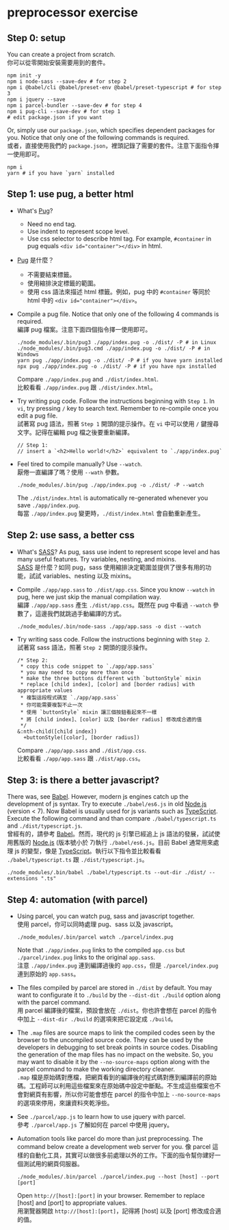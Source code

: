 # preprocessor exercise

## Step 0: setup

You can create a project from scratch.  
你可以從零開始安裝需要用到的套件。

```shell
npm init -y
npm i node-sass --save-dev # for step 2
npm i @babel/cli @babel/preset-env @babel/preset-typescript # for step 3
npm i jquery --save
npm i parcel-bundler --save-dev # for step 4
npm i pug-cli --save-dev # for step 1
# edit package.json if you want
```

Or, simply use our `package.json`, which specifies dependent packages for you.  Notice that only one of the following commands is required.  
或者，直接使用我們的 `package.json`，裡頭記錄了需要的套件。注意下面指令擇一使用即可。

```shell
npm i
yarn # if you have `yarn` installed
```

## Step 1: use pug, a better html  

- What's [Pug](https://pugjs.org/language/tags.html)?
  - Need no end tag.
  - Use indent to represent scope level.
  * Use css selector to describe html tag.  For example, `#container` in pug equals `<div id="container"></div>` in html.

- [Pug](https://pugjs.org/language/tags.html) 是什麼？
  - 不需要結束標籤。
  - 使用縮排決定標籤的範圍。
  - 使用 css 語法來描述 html 標籤。例如，pug 中的 `#container` 等同於 html 中的 `<div id="container"></div>`。

- Compile a pug file.  Notice that only one of the following 4 commands is required.  
  編譯 pug 檔案。注意下面四個指令擇一使用即可。

  ```shell
  ./node_modules/.bin/pug3 ./app/index.pug -o ./dist/ -P # in Linux
  ./node_modules/.bin/pug3.cmd ./app/index.pug -o ./dist/ -P # in Windows
  yarn pug ./app/index.pug -o ./dist/ -P # if you have yarn installed
  npx pug ./app/index.pug -o ./dist/ -P # if you have npx installed
  ```

  Compare `./app/index.pug` and `./dist/index.html`.  
  比較看看 `./app/index.pug` 跟 `./dist/index.html`。

- Try writing pug code.  Follow the instructions beginning with `Step 1`.  In `vi`, try pressing `/` key to search text.  Remember to re-compile once you edit a pug file.  
  試著寫 pug 語法，照著 `Step 1` 開頭的提示操作。在 `vi` 中可以使用 `/` 鍵搜尋文字。記得在編輯 pug 檔之後要重新編譯。

  ```pug
  // Step 1:
  // insert a `<h2>Hello world!</h2>` equivalent to `./app/index.pug`
  ```

- Feel tired to compile manually?  Use `--watch`.  
  厭倦一直編譯了嗎？使用 `--wath` 參數。

  ```shell
  ./node_modules/.bin/pug ./app/index.pug -o ./dist/ -P --watch
  ```

  The `./dist/index.html` is automatically re-generated whenever you save `./app/index.pug`.  
  每當 `./app/index.pug` 變更時，`./dist/index.html` 會自動重新產生。

## Step 2: use sass, a better css  

- What's [SASS](https://sass-lang.com/guide)?  As pug, sass use indent to represent scope level and has many useful features.  Try variables, nesting, and mixins.  
  [SASS](https://sass-lang.com/guide) 是什麼？如同 pug，sass 使用縮排決定範圍並提供了很多有用的功能，試試 variables、nesting 以及 mixins。

- Compile `./app/app.sass` to `./dist/app.css`.  Since you know `--watch` in pug, here we just skip the manual compilation way.  
  編譯 `./app/app.sass` 產生 `./dist/app.css`。既然在 pug 中看過 `--watch` 參數了，這邊我們就跳過手動編譯的方式。

  ```shell
  ./node_modules/.bin/node-sass ./app/app.sass -o dist --watch
  ```

- Try writing sass code.  Follow the instructions beginning with `Step 2`.  
  試著寫 sass 語法，照著 `Step 2` 開頭的提示操作。

  ```
  /* Step 2:
   * copy this code snippet to `./app/app.sass`
   * you may need to copy more than once
   * make the three buttons different with `buttonStyle` mixin
   * replace [child index], [color] and [border radius] with appropriate values
   * 複製這段程式碼至 `./app/app.sass`
   * 你可能需要複製不止一次
   * 使用 `buttonStyle` mixin 讓三個按鈕看起來不一樣
   * 將 [child index]、[color] 以及 [border radius] 修改成合適的值
   */
  &:nth-child([child index])
    +buttonStyle([color], [border radius])
  ```

  Compare `./app/app.sass` and `./dist/app.css`.  
  比較看看 `./app/app.sass` 跟 `./dist/app.css`。

## Step 3: is there a better javascript?  

There was, see [Babel](https://babeljs.io/).  However, modern js engines catch up the development of js syntax.  Try to execute `./babel/es6.js` in old [Node.js](https://nodejs.org/en/) (version &lt; 7).  Now Babel is usually used for js variants such as [TypeScript](https://www.typescriptlang.org/).  Execute the following command and than compare `./babel/typescript.ts` and `./dist/typescript.js`.  
曾經有的，請參考 [Babel](https://babeljs.io/)。然而，現代的 js 引擎已經追上 js 語法的發展，試試使用舊版的 [Node.js](https://nodejs.org/en/) (版本號小於 7)執行 `./babel/es6.js`。目前 Babel 通常用來處理 js 的變型，像是 [TypeScript](https://www.typescriptlang.org/)。執行以下指令並比較看看 `./babel/typescript.ts` 跟 `./dist/typescript.js`。

```shell
./node_modules/.bin/babel ./babel/typescript.ts --out-dir ./dist/ --extensions ".ts"
```

## Step 4: automation (with parcel)  

- Using parcel, you can watch pug, sass and javascript together.  
  使用 parcel，你可以同時處理 pug、sass 以及 javascript。

  ```shell
  ./node_modules/.bin/parcel watch ./parcel/index.pug
  ```

  Note that `./app/index.pug` links to the compiled `app.css` but `./parcel/index.pug` links to the original `app.sass`.  
  注意 `./app/index.pug` 連到編譯過後的 `app.css`，但是 `./parcel/index.pug` 連到原始的 `app.sass`。

- The files compiled by parcel are stored in `./dist` by default. You may want to configurate it to `./build` by the `--dist-dit ./build` option along with the parcel command.  
  用 parcel 編譯後的檔案，預設會放在 `./dist`。你也許會想在 parcel 的指令中加上 `--dist-dir ./build` 的選項來把它設定成 `./build`。

- The `.map` files are source maps to link the compiled codes seen by the browser to the uncompiled source code. They can be used by the developers in debugging to set break points in source codes. Disabling the generation of the map files has no impact on the website. So, you may want to disable it by the `--no-source-maps` option along with the parcel command to make the working directory cleaner.  
  `.map` 檔是原始碼對應檔，把網頁看到的編譯後的程式碼對應到編譯前的原始碼。工程師可以利用這些檔案來在原始碼中設定中斷點。不生成這些檔案也不會對網頁有影響，所以你可能會想在 parcel 的指令中加上 `--no-source-maps` 的選項來停用，來讓資料夾乾淨些。

- See `./parcel/app.js` to learn how to use jquery with parcel.  
  參考 `./parcel/app.js` 了解如何在 parcel 中使用 jquery。

- Automation tools like parcel do more than just preprocessing.  The command below create a development web server for you.
  像 parcel 這樣的自動化工具，其實可以做很多前處理以外的工作。下面的指令幫你建好一個測試用的網頁伺服器。

  ```shell
  ./node_modules/.bin/parcel ./parcel/index.pug --host [host] --port [port]
  ```

  Open `http://[host]:[port]` in your browser.  Remember to replace [host] and [port] to appropriate values.  
  用瀏覽器開啟 `http://[host]:[port]`，記得將 [host] 以及 [port] 修改成合適的值。
